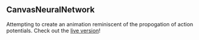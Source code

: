 ## CanvasNeuralNetwork

Attempting to create an animation reminiscent of the propogation of action potentials.  Check out the [live version][link]!

[link]: https://brentvale.github.io/CanvasNeuralNetwork
